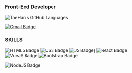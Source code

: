 ### Front-End Developer

![TaeHan's GitHub Languages](https://github-readme-stats.vercel.app/api/top-langs/?username=taehankim-dev&langs_count=10&theme=tokyonight&show_icons=true")

[![Gmail Badge](https://img.shields.io/badge/Gmail-d14836?style=flat-square&logo=Gmail&logoColor=white&link=mailto:goldmini95@gmail.com)](mailto:goldmini95@gmail.com)

### SKILLS
![HTML5 Badge](https://img.shields.io/badge/html5-E34F26?style=for-the-badge&logo=html5&logoColor=white)
![CSS Badge](https://img.shields.io/badge/css-1572B6?style=for-the-badge&logo=css3&logoColor=white)
![JS Badge](https://img.shields.io/badge/javascript-F7DF1E?style=for-the-badge&logo=javascript&logoColor=black)]
![React Badge](https://img.shields.io/badge/react-61DAFB?style=for-the-badge&logo=react&logoColor=black)
![VueJS Badge](https://img.shields.io/badge/vue.js-4FC08D?style=for-the-badge&logo=vue.js&logoColor=white)
![Bootstrap Badge](https://img.shields.io/badge/bootstrap-7952B3?style=for-the-badge&logo=bootstrap&logoColor=white)

![NodeJS Badge](https://img.shields.io/badge/node.js-339933?style=for-the-badge&logo=Node.js&logoColor=white)
